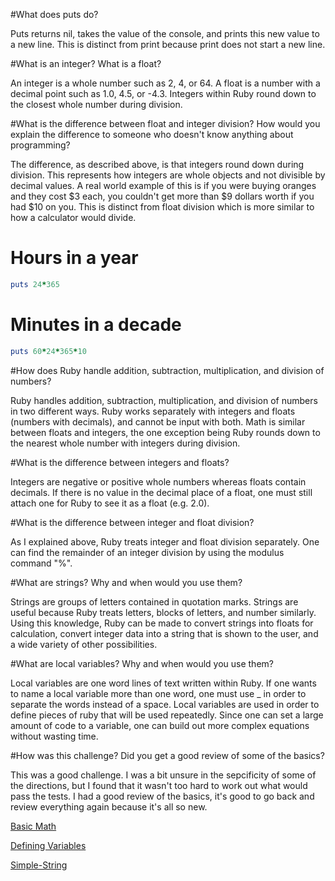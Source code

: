 #What does puts do?

Puts returns nil, takes the value of the console, and prints this new value to a new line.  This is distinct from print because print does not start a new line.

#What is an integer? What is a float?

An integer is a whole number such as 2, 4, or 64.  A float is a number with a decimal point such as 1.0, 4.5, or -4.3.  Integers within Ruby round down to the closest whole number during division.

#What is the difference between float and integer division? How would you explain the difference to someone who doesn't know anything about programming?

The difference, as described above, is that integers round down during division.  This represents how integers are whole objects and not divisible by decimal values.  A real world example of this is if you were buying oranges and they cost $3 each, you couldn't get more than $9 dollars worth if you had $10 on you.  This is distinct from float division which is more similar to how a calculator would divide.

# Hours in a year

```ruby
puts 24*365
```

# Minutes in a decade

```ruby
puts 60*24*365*10
```

#How does Ruby handle addition, subtraction, multiplication, and division of numbers?

Ruby handles addition, subtraction, multiplication, and division of numbers in two different ways.  Ruby works separately with integers and floats (numbers with decimals), and cannot be input with both.  Math is similar between floats and integers, the one exception being Ruby rounds down to the nearest whole number with integers during division.

#What is the difference between integers and floats?

Integers are negative or positive whole numbers whereas floats contain decimals.  If there is no value in the decimal place of a float, one must still attach one for Ruby to see it as a float (e.g. 2.0).

#What is the difference between integer and float division?

As I explained above, Ruby treats integer and float division separately.  One can find the remainder of an integer division by using the modulus command "%".

#What are strings? Why and when would you use them?

Strings are groups of letters contained in quotation marks.  Strings are useful because Ruby treats letters, blocks of letters, and number similarly.  Using this knowledge, Ruby can be made to convert strings into floats for calculation, convert integer data into a string that is shown to the user, and a wide variety of other possibilities.

#What are local variables? Why and when would you use them?

Local variables are one word lines of text written within Ruby.  If one wants to name a local variable more than one word, one must use _ in order to separate the words instead of a space.  Local variables are used in order to define pieces of ruby that will be used repeatedly.  Since one can set a large amount of code to a variable, one can build out more complex equations without wasting time.

#How was this challenge? Did you get a good review of some of the basics?

This was a good challenge.  I was a bit unsure in the sepcificity of some of the directions, but I found that it wasn't too hard to work out what would pass the tests.  I had a good review of the basics, it's good to go back and review everything again because it's all so new.

<a href="basic.math.rb">Basic Math</a>

<a href="defining-variables.rb">Defining Variables</a>

<a href="simple-string.rb">Simple-String</a>